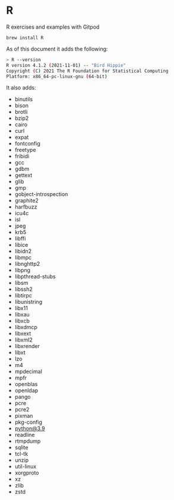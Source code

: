 R
=

R exercises and examples with Gitpod

````{sh}
brew install R
````

As of this document it adds the following:

````sh
> R --version
R version 4.1.2 (2021-11-01) -- "Bird Hippie"
Copyright (C) 2021 The R Foundation for Statistical Computing
Platform: x86_64-pc-linux-gnu (64-bit)
````


It also adds:

- binutils
- bison
- brotli
- bzip2
- cairo
- curl
- expat
- fontconfig
- freetype
- fribidi
- gcc
- gdbm
- gettext
- glib
- gmp
- gobject-introspection
- graphite2
- harfbuzz
- icu4c
- isl
- jpeg
- krb5
- libffi
- libice
- libidn2
- libmpc
- libnghttp2
- libpng
- libpthread-stubs
- libsm
- libssh2
- libtirpc
- libunistring
- libx11
- libxau
- libxcb
- libxdmcp
- libxext
- libxml2
- libxrender
- libxt
- lzo
- m4
- mpdecimal
- mpfr
- openblas
- openldap
- pango
- pcre
- pcre2
- pixman
- pkg-config
- python@3.9
- readline
- rtmpdump
- sqlite
- tcl-tk
- unzip
- util-linux
- xorgproto
- xz
- zlib
- zstd